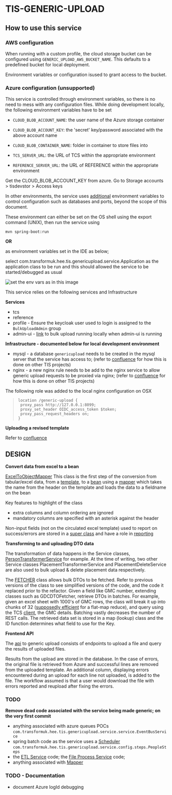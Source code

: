 # TIS-GENERIC-UPLOAD

## How to use this service

### AWS configuration
When running with a custom profile, the cloud storage bucket can be configured using
`GENERIC_UPLOAD_AWS_BUCKET_NAME`.  This defaults to a predefined bucket for local deployment.

Environment variables or configuration isused to grant access to the bucket.

### Azure configuration (unsupported)
This service is controlled through environment variables, so there is no need to
mess with any configuration files. While doing development locally, the following environment 
variables have to be set

* `CLOUD_BLOB_ACCOUNT_NAME`: the user name of the Azure storage container
* `CLOUD_BLOB_ACCOUNT_KEY`: the 'secret' key/password associated with the above account name
* `CLOUD_BLOB_CONTAINER_NAME`: folder in container to store files into


* `TCS_SERVER_URL`: the URL of TCS within the appropriate environment
* `REFERENCE_SERVER_URL`: the URL of REFERENCE within the appropriate environment

Get the CLOUD_BLOB_ACCOUNT_KEY from azure. Go to Storage accounts > tisdevstor > Access keys

In other environments, the service uses [additional](https://github.com/Health-Education-England/TIS-DEVOPS/blob/main/ansible/roles/docker-compose/templates/generic-upload/docker-compose.yml#L23-#L47) environment variables to control configuration such as databases and ports, beyond the scope of this document.

These environment can either be set on the OS shell using the export command (UNIX), then run the service using

```mvn spring-boot:run```

__OR__

as environment variables set in the IDE as below; 

select com.transformuk.hee.tis.genericupload.service.Application as the application class 
to be run and this should allowed the service to be started/debugged as usual 

![set the env vars as in this image](environmentVarsInIntellij.png "envVarsIntellij")

This service relies on the following services and Infrastructure

**Services**
* tcs
* reference
* profile - Ensure the keycloak user used to login is assigned to the `BulkUploadAdmin` group
* admin-ui - [link](http://local.dev.com/admin/uploads) to bulk upload running locally when admin-ui is running

**Infrastructure - documented below for local development environment**
* mysql - a database `genericupload` needs to be created in the mysql server that the service has access to; (refer to [confluence](https://hee-tis.atlassian.net/wiki/spaces/TISDEV/pages/13402197/Development+set+up+on+Mac#DevelopmentsetuponMac-Createdatabases) for how this is done on 
other TIS projects)
* nginx - a new nginx rule needs to be add to the nginx service to allow generic upload requests to be proxied via nginx; (refer to [confluence](https://hee-tis.atlassian.net/wiki/spaces/TISDEV/pages/13402197/Development+set+up+on+Mac#DevelopmentsetuponMac-ConfigureyourNGINXproxy) for how this is done on 
other TIS projects)

The following role was added to the local nginx configuration on OSX
>```
>location /generic-upload {
>  proxy_pass http://127.0.0.1:8099;
>  proxy_set_header OIDC_access_token $token; 
>  proxy_pass_request_headers on;
>}
>```


**Uploading a revised template**

Refer to [confluence](https://hee-tis.atlassian.net/wiki/spaces/TISDEV/pages/427917389/Bulk+Uploads+templates+storage+Azure)

## DESIGN

**Convert data from excel to a bean**

[ExcelToObjectMapper](https://github.com/Health-Education-England/TIS-GENERIC-UPLOAD/blob/main/generic-upload-service/src/main/java/com/transformuk/hee/tis/genericupload/service/parser/ExcelToObjectMapper.java) This 
class is the first step of the conversion from tabular/excel data, from a [template](https://hee-tis.atlassian.net/wiki/spaces/TISDEV/pages/532709384/TIS+Bulk+Upload+Templates), to a [bean](https://github.com/Health-Education-England/TIS-GENERIC-UPLOAD/blob/main/generic-upload-api/src/main/java/com/transformuk/hee/tis/genericupload/api/dto/PersonXLS.java) using a [mapper](https://github.com/Health-Education-England/TIS-GENERIC-UPLOAD/blob/main/generic-upload-service/src/main/java/com/transformuk/hee/tis/genericupload/service/parser/PersonHeaderMapper.java) which takes the name from the header on the template and loads the data to a fieldname on the bean

Key features to highlight of the class
* extra columns and column ordering are ignored 
* mandatory columns are specified with an asterisk against the header

Non-input fields (not on the circulated excel template) used to report on success/errors are stored in a [super class](https://github.com/Health-Education-England/TIS-GENERIC-UPLOAD/blob/main/generic-upload-api/src/main/java/com/transformuk/hee/tis/genericupload/api/dto/TemplateXLS.java) and have a role in [reporting](https://github.com/Health-Education-England/TIS-GENERIC-UPLOAD/blob/7b2332ce235251f0937145328eb69b4bbb2df10f/generic-upload-service/src/main/java/com/transformuk/hee/tis/genericupload/service/service/ScheduledUploadTask.java#L134-L156)

**Transforming to and uploading DTO data**

The transformation of data happens in the Service classes, [PersonTransformerService](https://github.com/Health-Education-England/TIS-GENERIC-UPLOAD/blob/363828cb316bc0f3ff0f7a4e282f62e20f21d7f1/generic-upload-service/src/main/java/com/transformuk/hee/tis/genericupload/service/service/PersonTransformerService.java) for example. At the time of writing, two other Service classes PlacementTransformerService and PlacementDeleteService are also used to bulk upload & delete placement data respectively. 

The [FETCHER](https://github.com/Health-Education-England/TIS-GENERIC-UPLOAD/blob/main/generic-upload-service/src/main/java/com/transformuk/hee/tis/genericupload/service/service/fetcher/DTOFetcher.java) 
class allows bulk DTOs to be fetched. Refer to previous versions of the class to see simplified versions of the code, and the code it replaced prior to the refactor. Given a field like GMC number, extending classes such as GDCDTOFetcher, retrieve DTOs in batches. For example, given an excel sheet with 1000's of GMC rows, the class will break it up into chunks of 32 ([supposedly efficient](https://www.techempower.com/blog/2016/10/19/efficient-multiple-stream-concatenation-in-java/) for a flat-map reduce), and query using the TCS [client](https://github.com/Health-Education-England/TIS-TCS/blob/c4e46d9475dbc1b07337c205e00870988ab0225c/tcs-client/src/main/java/com/transformuk/hee/tis/tcs/client/service/impl/TcsServiceImpl.java#L340-L345), the GMC details. Batching vastly decreases the number of REST calls. The retrieved data set is stored in a map (lookup) class and the ID function determines what field to use for the Key.

**Frontend API**

The [api](https://github.com/Health-Education-England/TIS-GENERIC-UPLOAD/blob/main/generic-upload-service/src/main/java/com/transformuk/hee/tis/genericupload/service/api/UploadFileResource.java) to generic upload consists of endpoints to upload a file and query the results of uploaded files. 

Results from the upload are stored in the database. In the case of errors, the original file is retrieved from Azure and successful lines are removed from the uploaded template. An additional column, displaying errors encountered during an upload for each line not uploaded, is added to the file. The workflow assumed is that a user would download the file with errors reported and reupload after fixing the errors.

### TODO

**Remove dead code associated with the service being made generic; on the very first commit**
* anything associated with azure queues POCs `com.transformuk.hee.tis.genericupload.service.service.EventBusService`
* spring batch code as the service uses a [Scheduler](https://github.com/Health-Education-England/TIS-GENERIC-UPLOAD/blob/7b2332ce235251f0937145328eb69b4bbb2df10f/generic-upload-service/src/main/java/com/transformuk/hee/tis/genericupload/service/Application.java#L46) `com.transformuk.hee.tis.genericupload.service.config.steps.PeopleSteps`
* the [ETL Service](https://github.com/Health-Education-England/TIS-GENERIC-UPLOAD/blob/fa32d014394ebf394773e7d10fad6f3e8d6739a5/generic-upload-service/src/main/java/com/transformuk/hee/tis/genericupload/service/service/EtlService.java#L26) code; the [File Process Service](https://github.com/Health-Education-England/TIS-GENERIC-UPLOAD/blob/cf54a659bbeaab97ad65c5743859aa3278d1cef0/generic-upload-service/src/main/java/com/transformuk/hee/tis/genericupload/service/service/impl/FileProcessServiceImpl.java#L38) code;
* anything associated with [Mapper](https://github.com/Health-Education-England/TIS-GENERIC-UPLOAD/blob/55fb4a783fd23818d9bd07a9c9123e95a421f994/generic-upload-service/src/main/java/com/transformuk/hee/tis/genericupload/service/config/PeopleMapperConfiguration.java#L32)

### TODO - Documentation

* document Azure logId debugging

